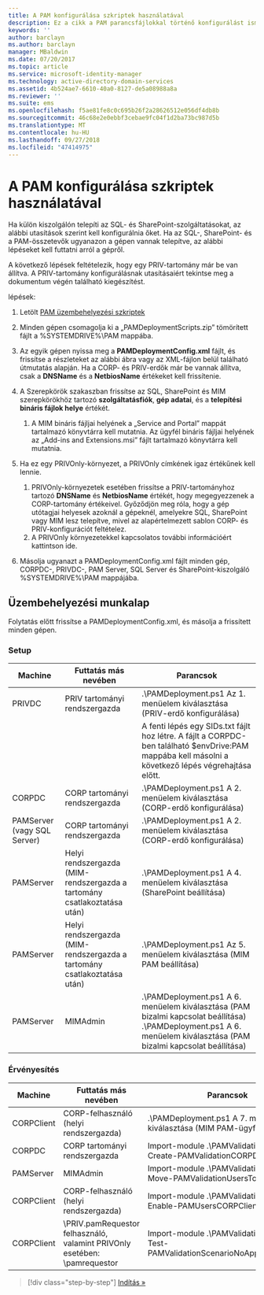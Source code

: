 ```yaml
---
title: A PAM konfigurálása szkriptek használatával
description: Ez a cikk a PAM parancsfájlokkal történő konfigurálást ismertető sorozat tagja. Tartalma a PAM üzembe helyezési parancsfájlokhoz használandó XML fájl módosítását ismerteti.
keywords: ''
author: barclayn
ms.author: barclayn
manager: MBaldwin
ms.date: 07/20/2017
ms.topic: article
ms.service: microsoft-identity-manager
ms.technology: active-directory-domain-services
ms.assetid: 4b524ae7-6610-40a0-8127-de5a08988a8a
ms.reviewer: ''
ms.suite: ems
ms.openlocfilehash: f5ae81fe8c0c695b26f2a28626512e056df4db8b
ms.sourcegitcommit: 46c68e2e0ebbf3cebae9fc04f1d2ba73bc987d5b
ms.translationtype: MT
ms.contentlocale: hu-HU
ms.lasthandoff: 09/27/2018
ms.locfileid: "47414975"
---
```

# <a name="configure-pam-using-scripts"></a>A PAM konfigurálása szkriptek használatával

Ha külön kiszolgálón telepíti az SQL- és SharePoint-szolgáltatásokat, az alábbi utasítások szerint kell konfigurálnia őket. Ha az SQL-, SharePoint- és a PAM-összetevők ugyanazon a gépen vannak telepítve, az alábbi lépéseket kell futtatni arról a gépről.

A következő lépések feltételezik, hogy egy PRIV-tartomány már be van állítva. A PRIV-tartomány konfigurálásnak utasításaiért tekintse meg a dokumentum végén található kiegészítést.

lépések:

1. Letölt [PAM üzembehelyezési szkriptek](https://www.microsoft.com/download/details.aspx?id=53941)
2. Minden gépen csomagolja ki a „PAMDeploymentScripts.zip” tömörített fájlt a %SYSTEMDRIVE%\PAM mappába.
3. Az egyik gépen nyissa meg a **PAMDeploymentConfig.xml** fájlt, és frissítse a részleteket az alábbi ábra vagy az XML-fájlon belül található útmutatás alapján. Ha a CORP- és PRIV-erdők már be vannak állítva, csak a **DNSName** és a **NetbiosName** értékeket kell frissítenie.
4. A Szerepkörök szakaszban frissítse az SQL, SharePoint és MIM szerepkörökhöz tartozó **szolgáltatásfiók**, **gép adatai**, és a **telepítési bináris fájlok helye** értékét.
    1. A MIM bináris fájljai helyének a „Service and Portal” mappát tartalmazó könyvtárra kell mutatnia. Az ügyfél bináris fájljai helyének az „Add-ins and Extensions.msi” fájlt tartalmazó könyvtárra kell mutatnia.

5. Ha ez egy PRIVOnly-környezet, a PRIVOnly címkének igaz értékűnek kell lennie.
    1. PRIVOnly-környezetek esetében frissítse a PRIV-tartományhoz tartozó **DNSName** és **NetbiosName** értékét, hogy megegyezzenek a CORP-tartomány értékeivel. Győződjön meg róla, hogy a gép utótagjai helyesek azoknál a gépeknél, amelyekre SQL, SharePoint vagy MIM lesz telepítve, mivel az alapértelmezett sablon CORP- és PRIV-konfigurációt feltételez.
    2. A PRIVOnly környezetekkel kapcsolatos további információért kattintson ide.

6. Másolja ugyanazt a PAMDeploymentConfig.xml fájlt minden gép, CORPDC-, PRIVDC-, PAM Server, SQL Server és SharePoint-kiszolgáló %SYSTEMDRIVE%\PAM mappájába.


## <a name="deployment-worksheet"></a>Üzembehelyezési munkalap

Folytatás előtt frissítse a PAMDeploymentConfig.xml, és másolja a frissített minden gépen.

### <a name="setup"></a>Setup

|Machine   | Futtatás más nevében   |Parancsok   |
|---|---|---|
|  PRIVDC |PRIV tartományi rendszergazda   | .\PAMDeployment.ps1 Az 1. menüelem kiválasztása (PRIV-erdő konfigurálása)   |
|   |   |  A fenti lépés egy SIDs.txt fájlt hoz létre. A fájlt a CORPDC-ben található $envDrive:PAM mappába kell másolni a következő lépés végrehajtása előtt. |
| CORPDC  |CORP tartományi rendszergazda   | .\PAMDeployment.ps1 A 2. menüelem kiválasztása (CORP-erdő konfigurálása)   |
| PAMServer (vagy SQL Server)   |CORP tartományi rendszergazda   |  .\PAMDeployment.ps1 A 2. menüelem kiválasztása (CORP-erdő konfigurálása)  |
|  PAMServer |  Helyi rendszergazda (MIM-rendszergazda a tartomány csatlakoztatása után) |  .\PAMDeployment.ps1 A 4. menüelem kiválasztása (SharePoint beállítása)  |
| PAMServer  | Helyi rendszergazda (MIM-rendszergazda a tartomány csatlakoztatása után)  | .\PAMDeployment.ps1 Az 5. menüelem kiválasztása (MIM PAM beállítása)   |
|  PAMServer |MIMAdmin   | .\PAMDeployment.ps1 A 6. menüelem kiválasztása (PAM bizalmi kapcsolat beállítása) .\PAMDeployment.ps1 A 6. menüelem kiválasztása (PAM bizalmi kapcsolat beállítása) |

### <a name="validation"></a>Érvényesítés

|  Machine | Futtatás más nevében   | Parancsok   |
|---|---|---|
| CORPClient  | CORP-felhasználó (helyi rendszergazda)  |   .\PAMDeployment.ps1 A 7. menüelem kiválasztása (MIM PAM-ügyfél beállítása)  |
| CORPDC  | CORP tartományi rendszergazda   | Import-module .\PAMValidation.psm1 ; Create-PAMValidationCORPDCConfig   |
| PAMServer   | MIMAdmin  | Import-module .\PAMValidation.psm1 ; Move-PAMValidationUsersToPAM  |
| CORPClient  | CORP-felhasználó (helyi rendszergazda)   |   Import-module .\PAMValidation.psm1 ; Enable-PAMUsersCORPClientRemote |
|  CORPClient | <PRIV>\PRIV.pamRequestor felhasználó, valamint PRIVOnly esetében: <CORP>\pamrequestor   | Import-module .\PAMValidation.psm1 ; Test-PAMValidationScenarioNoApprovalRequest  |


> [!div class="step-by-step"]
> [Indítás »](sp1-step1-configuring-priv-domain.md)
